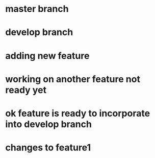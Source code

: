 # master branch
# develop branch
# adding new feature
# working on another feature not ready yet
# ok feature is ready to incorporate into develop branch
# changes to feature1
